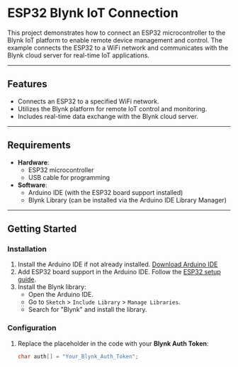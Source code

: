 # ESP32 Blynk IoT Connection

This project demonstrates how to connect an ESP32 microcontroller to the Blynk IoT platform to enable remote device management and control. The example connects the ESP32 to a WiFi network and communicates with the Blynk cloud server for real-time IoT applications.

---

## Features
- Connects an ESP32 to a specified WiFi network.
- Utilizes the Blynk platform for remote IoT control and monitoring.
- Includes real-time data exchange with the Blynk cloud server.

---

## Requirements
- **Hardware**:
  - ESP32 microcontroller
  - USB cable for programming
- **Software**:
  - Arduino IDE (with the ESP32 board support installed)
  - Blynk Library (can be installed via the Arduino IDE Library Manager)

---

## Getting Started

### Installation
1. Install the Arduino IDE if not already installed. [Download Arduino IDE](https://www.arduino.cc/en/software)
2. Add ESP32 board support in the Arduino IDE. Follow the [ESP32 setup guide](https://randomnerdtutorials.com/installing-the-esp32-board-in-arduino-ide-windows-instructions/).
3. Install the Blynk library:
   - Open the Arduino IDE.
   - Go to `Sketch` > `Include Library` > `Manage Libraries`.
   - Search for "Blynk" and install the library.

### Configuration
1. Replace the placeholder in the code with your **Blynk Auth Token**:
   ```cpp
   char auth[] = "Your_Blynk_Auth_Token";
